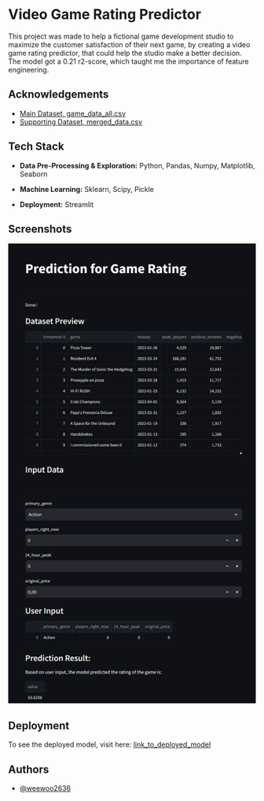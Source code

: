 
# Video Game Rating Predictor

This project was made to help a fictional game development studio to maximize the customer satisfaction of their next game, by creating a video game rating predictor, that could help the studio make a better decision. The model got a 0.21 r2-score, which taught me the importance of feature engineering.


## Acknowledgements

- [Main Dataset, game_data_all.csv](https://www.kaggle.com/datasets/whigmalwhim/steam-releases?select=game_data_all.csv)
- [Supporting Dataset, merged_data.csv](https://www.kaggle.com/datasets/nikatomashvili/steam-games-dataset)

    


## Tech Stack

- **Data Pre-Processing & Exploration:** Python, Pandas, Numpy, Matplotlib, Seaborn

- **Machine Learning:** Sklearn, Scipy, Pickle

- **Deployment:** Streamlit
## Screenshots

![Deployment Screenshot](https://github.com/weewoo2636/video_game_rating_predictor/blob/main/screenshot_1.png?raw=true)


## Deployment

To see the deployed model, visit here: [link_to_deployed_model](https://huggingface.co/spaces/weewoo2636/P1M2_wilson_deployment)

## Authors

- [@weewoo2636](https://www.github.com/weewoo2636)

